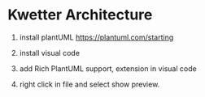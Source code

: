 # Kwetter Architecture

1. install plantUML
https://plantuml.com/starting

2. install visual code

3. add Rich PlantUML support, extension in visual code

4. right click in file and select show preview.
